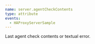 ```yaml
---
name: server.agentCheckContents
type: attribute
events:
  - HAProxyServerSample
---
```


Last agent check contents or textual error.